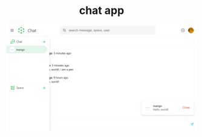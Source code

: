 <h1 align="center">chat app</h1>
<img src="assets/Screenshot.png" title="Application Screenshot"><br/>